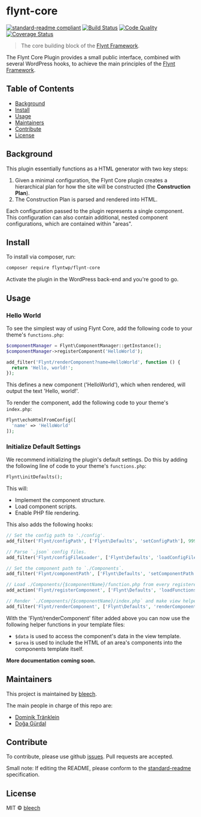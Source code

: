 # flynt-core

[![standard-readme compliant](https://img.shields.io/badge/readme%20style-standard-brightgreen.svg?style=flat-square)](https://github.com/RichardLitt/standard-readme)
[![Build Status](https://travis-ci.org/flyntwp/flynt-core.svg?branch=master)](https://travis-ci.org/flyntwp/flynt-core)
[![Code Quality](https://img.shields.io/scrutinizer/g/flyntwp/flynt-core.svg)](https://scrutinizer-ci.com/g/flyntwp/flynt-core/?branch=master)
[![Coverage Status](https://coveralls.io/repos/github/flyntwp/flynt-core/badge.svg)](https://coveralls.io/github/flyntwp/flynt-core)

> The core building block of the [Flynt Framework](https://flyntwp.com).

The Flynt Core Plugin provides a small public interface, combined with several WordPress hooks, to achieve the main principles of the [Flynt Framework](https://flyntwp.com).

## Table of Contents

- [Background](#background)
- [Install](#install)
- [Usage](#usage)
- [Maintainers](#maintainers)
- [Contribute](#contribute)
- [License](#license)

## Background

This plugin essentially functions as a HTML generator with two key steps:

1. Given a minimal configuration, the Flynt Core plugin creates a hierarchical plan for how the site will be constructed (the **Construction Plan**).
2. The Construction Plan is parsed and rendered into HTML.

Each configuration passed to the plugin represents a single component. This configuration can also contain additional, nested component configurations, which are contained within "areas".

## Install

<!-- TODO: install via WordPress instructions -->

To install via composer, run:

```bash
composer require flyntwp/flynt-core
```

Activate the plugin in the WordPress back-end and you're good to go.

## Usage

### Hello World
To see the simplest way of using Flynt Core, add the following code to your theme's `functions.php`:

```php
$componentManager = Flynt\ComponentManager::getInstance();
$componentManager->registerComponent('HelloWorld');

add_filter('Flynt/renderComponent?name=HelloWorld', function () {
  return 'Hello, world!';
});
```
This defines a new component ('HelloWorld'), which when rendered, will output the text 'Hello, world!'.

To render the component, add the following code to your theme's `index.php`:

```php
Flynt\echoHtmlFromConfig([
  'name' => 'HelloWorld'
]);
```

### Initialize Default Settings

We recommend initializing the plugin's default settings. Do this by adding the following line of code to your theme's `functions.php`:

```php
Flynt\initDefaults();
```

This will:

- Implement the component structure.
- Load component scripts.
- Enable PHP file rendering.

This also adds the following hooks:

```php
// Set the config path to './config'.
add_filter('Flynt/configPath', ['Flynt\Defaults', 'setConfigPath'], 999, 2);

// Parse `.json` config files.
add_filter('Flynt/configFileLoader', ['Flynt\Defaults', 'loadConfigFile'], 999, 3);

// Set the component path to `./Components`.
add_filter('Flynt/componentPath', ['Flynt\Defaults', 'setComponentPath'], 999, 2);

// Load ./Components/{$componentName}/function.php from every registered component.
add_action('Flynt/registerComponent', ['Flynt\Defaults', 'loadFunctionsFile']);

// Render `./Components/{$componentName}/index.php` and make view helper functions `$data` and `$area` available (see explanation below).
add_filter('Flynt/renderComponent', ['Flynt\Defaults', 'renderComponent'], 999, 4);
```

With the 'Flynt/renderComponent' filter added above you can now use the following helper functions in your template files:
- `$data` is used to access the component's data in the view template.
- `$area` is used to include the HTML of an area's components into the components template itself.

**More documentation coming soon.**

<!-- TODO: add link to documentation for more information -->

## Maintainers

This project is maintained by [bleech](https://github.com/bleech).

The main people in charge of this repo are:

- [Dominik Tränklein](https://github.com/domtra)
- [Doğa Gürdal](https://github.com/Qakulukiam)

## Contribute

To contribute, please use github [issues](https://github.com/flyntwp/flynt-core/issues). Pull requests are accepted.

Small note: If editing the README, please conform to the [standard-readme](https://github.com/RichardLitt/standard-readme) specification.

## License

MIT © [bleech](https://www.bleech.de)
